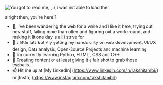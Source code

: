 ![You got to read me,,, :( i was not able to load then](https://github.com/user-attachments/assets/e32ab287-b268-43ed-be19-2448630bb39e)

alright then, you're here!?
- 👋, I've been wandering the web for a while and I like it here, trying out new stuff, failing more than often and figuring out a workaround, and making it lit one day is all i strive for 
- 👀 a little late but ⚡ly getting my hands dirty on web development, UI/UX design, Data analysis, Open-Source Projects and machine learning
- 🌱 I’m currently learning Python, HTML , CSS and C++
- 💞️ Creating content or at least giving it a fair shot to grab those eyeballs...
- 📫 Hit me up at [My LinkedIn] (https://www.linkedin.com/in/rakshitambi/) or [Insta] (https://www.instagram.com/rakshitambi/)



<!---
rakshitambi7a/rakshitambi7a is a ✨ special ✨ repository because its `README.md` (this file) appears on your GitHub profile.
You can click the Preview link to take a look at your changes.
--->
